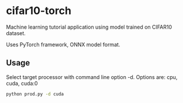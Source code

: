 # cifar10-torch
Machine learning tutorial application using model trained on CIFAR10 dataset.

Uses PyTorch framework, ONNX model format. 

## Usage
Select target processor with command line option -d. Options are: cpu, cuda, cuda:0
```bash
python prod.py -d cuda
```
